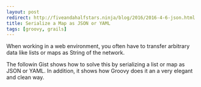 ```yaml
---
layout: post
redirect: http://fiveandahalfstars.ninja/blog/2016/2016-4-6-json.html
title: Serialize a Map as JSON or YAML
tags: [groovy, grails]
---
```


When working in a web environment, you often have to transfer arbitrary data like lists or maps as String of the network.

The followin Gist shows how to solve this by serializing a list or map as JSON or YAML. In addition, it 
shows how Groovy does it an a very elegant and clean way.

<script src="https://gist.github.com/rdmueller/793d262862270eda8d3a0b5c2e9e46da.js"></script>
